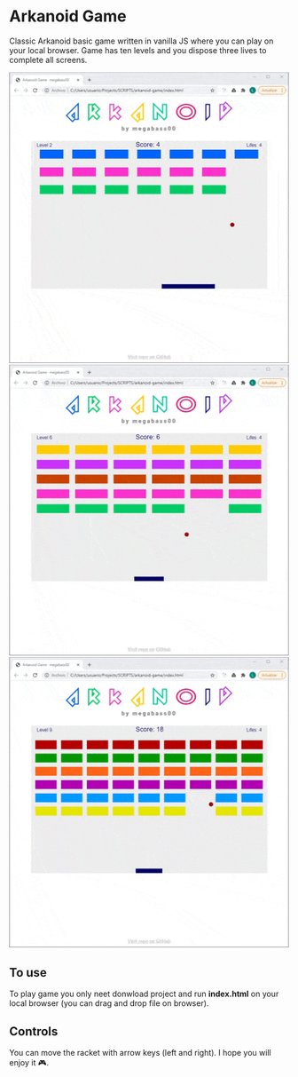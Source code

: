 # Arkanoid Game
Classic Arkanoid basic game written in vanilla JS where you can play on your local browser. Game has ten levels and you dispose three lives to complete all screens. 

![Arkanoid Game](https://github.com/megabass00/arkanoid-game/blob/main/screenshots/screenshot-1.gif?raw=true)  
![Arkanoid Game](https://github.com/megabass00/arkanoid-game/blob/main/screenshots/screenshot-2.gif?raw=true)  
![Arkanoid Game](https://github.com/megabass00/arkanoid-game/blob/main/screenshots/screenshot-3.gif?raw=true)  

## To use
To play game you only neet donwload project and run __index.html__ on your local browser (you can drag and drop file on browser). 

## Controls
You can move the racket with arrow keys (left and right). I hope you will enjoy it :video_game:.
